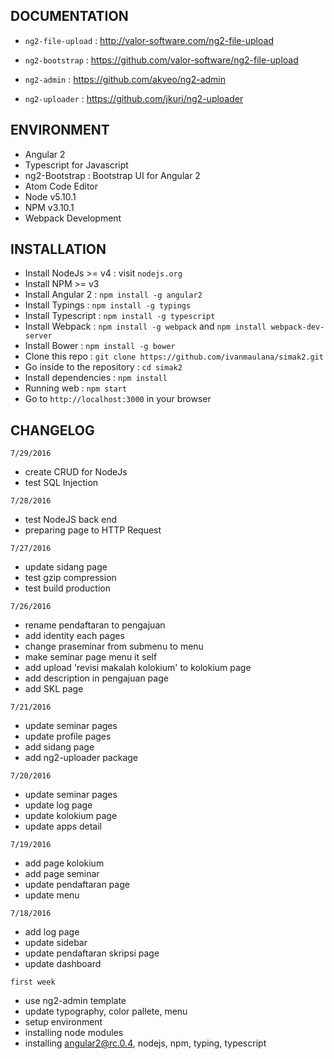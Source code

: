 ## DOCUMENTATION

- `ng2-file-upload` : http://valor-software.com/ng2-file-upload

- `ng2-bootstrap` : https://github.com/valor-software/ng2-file-upload

- `ng2-admin` : https://github.com/akveo/ng2-admin

- `ng2-uploader` : https://github.com/jkuri/ng2-uploader


## ENVIRONMENT

- Angular 2
- Typescript for Javascript
- ng2-Bootstrap : Bootstrap UI for Angular 2
- Atom Code Editor
- Node v5.10.1
- NPM v3.10.1
- Webpack Development


## INSTALLATION

- Install NodeJs >= v4 : visit `nodejs.org`
- Install NPM >= v3
- Install Angular 2 : `npm install -g angular2`
- Install Typings : `npm install -g typings`
- Install Typescript : `npm install -g typescript`
- Install Webpack : `npm install -g webpack` and `npm install webpack-dev-server`
- Install Bower : `npm install -g bower`
- Clone this repo : `git clone https://github.com/ivanmaulana/simak2.git`
- Go inside to the repository : `cd simak2`
- Install dependencies : `npm install`
- Running web : `npm start`
- Go to `http://localhost:3000` in your browser


## CHANGELOG

`7/29/2016`
- create CRUD for NodeJs
- test SQL Injection

`7/28/2016`
- test NodeJS back end
- preparing page to HTTP Request

`7/27/2016`
- update sidang page
- test gzip compression
- test build production

`7/26/2016`
- rename pendaftaran to pengajuan
- add identity each pages
- change praseminar from submenu to menu
- make seminar page menu it self
- add upload 'revisi makalah kolokium' to kolokium page
- add description in pengajuan page
- add SKL page

`7/21/2016`
- update seminar pages
- update profile pages
- add sidang page
- add ng2-uploader package

`7/20/2016`
- update seminar pages
- update log page
- update kolokium page
- update apps detail

`7/19/2016`
- add page kolokium
- add page seminar
- update pendaftaran page
- update menu

`7/18/2016`
- add log page
- update sidebar
- update pendaftaran skripsi page
- update dashboard


`first week`
- use ng2-admin template
- update typography, color pallete, menu
- setup environment
- installing node modules
- installing angular2@rc.0.4, nodejs, npm, typing, typescript
